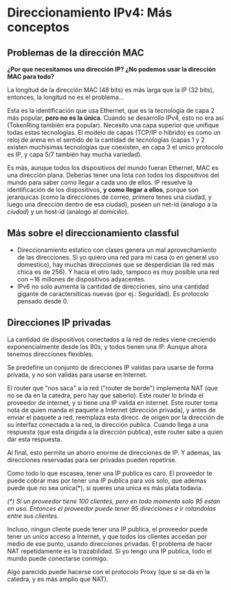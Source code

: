 # Direccionamiento IPv4: Más conceptos

## Problemas de la dirección MAC

**¿Por que necesitamos una dirección IP? ¿No podemos usar la dirección MAC para todo?**

La longitud de la dirección MAC (48 bits) es más larga que la IP (32 bits), entonces, la longitud no es el problema...

Esta es la identificación que usa Ethernet, que es la tecnología de capa 2 más popular, **pero no es la única**. Cuando se desarrollo IPv4, esto no era así (TokenRing también era popular). Necesito una capa superior que unifique todas estas tecnologías. El modelo de capas (TCP/IP o hibrido) es como un reloj de arena en el sentido de la cantidad de tecnologías (capas 1 y 2 existen muchisimas tecnologías que coexisten, en capa 3 el unico protocolo es IP, y capa 5/7 también hay mucha variedad).

Es más, aunque todos los dispositivos del mundo fueran Ethernet, MAC es una dirección plana. Deberias tener una lista con todos los dispositivos del mundo para saber como llegar a cada uno de ellos. IP resuelve la identificación de los dispositivos, **y como llegar a ellos**, porque son jerarquicas (como la direcciones de correo, primero tenes una ciudad, y luego una dirección dentro de esa ciudad), poseen un net-id (analogo a la *ciudad*) y un host-id (analogo al *domicilio*).

## Más sobre el direccionamiento classful

+ Direccionamiento estatico con clases genera un mal aprovechamiento de las direcciones. Si yo quiero una red para mi casa (o en general uso domestico), hay muchas direcciones que se desperdician (la red más chica es de 256). Y hacia el otro lado, tampoco es muy posible una red con \~16 millones de dispositivos adyacentes.
+ IPv6 no solo aumenta la cantidad de direcciones, sino una cantidad gigante de caractersiticas nuevas (por ej.: Seguridad). Es protocolo pensado desde 0.

## Direcciones IP privadas
La cantidad de dispositivos conectados a la red de redes viene creciendo exponencialmente desde los 90s, y todos tienen una IP. Aunque ahora tenemos direcciones flexibles.

Se predefine un conjunto de direcciones IP validas para usarse de forma privada, y no son validas para usarse en Internet.

El router que "nos saca" a la red ("router de borde") implementa NAT (que no se da en la catedra, pero hay que saberlo). Este router lo brinda el proveedor de internet, y si tiene una IP valida en internet. Este router toma nota de quien manda el paquete a Internet (dirección privada), y antes de enviar el paquete a red, reemplaza esta direcc. de origen por la dirección de su interfaz conectada a la red, la dirección publica. Cuando llega a una respuesta (que esta dirigida a la dirección publica), este router sabe a quien dar esta respuesta.

Al final, esto permite un ahorro enorme de direcciones de IP. Y ademas, las direcciones reservadas para ser privadas pueden repetirse.

Como todo lo que escasea, tener una IP publica es caro. El proveedor te puede cobrar mas por tener una IP publica para vos solo, que ademas puede que no sea unica(*), si queres una unica es más plata todavía.

*(\*) Si un proveedor tiene 100 clientes, pero en todo momento solo 95 estan en uso. Entonces el proveedor puede tener 95 direcciones e ir rotandolas entre sus clientes.*

Incluso, ningun cliente puede tener una IP publica, el proveedor puede tener un unico acceso a Internet, y que todos los clientes accedan por medio de ese punto, usando direcciones privadas. El problema de hacer NAT repetidamente es la trazabilidad. Si yo tengo una IP publica, todo el mundo puede conectarse conmigo.

Algo parecido puede hacerse con el protocolo Proxy (que si se da en la catedra, y es más amplio que NAT).

